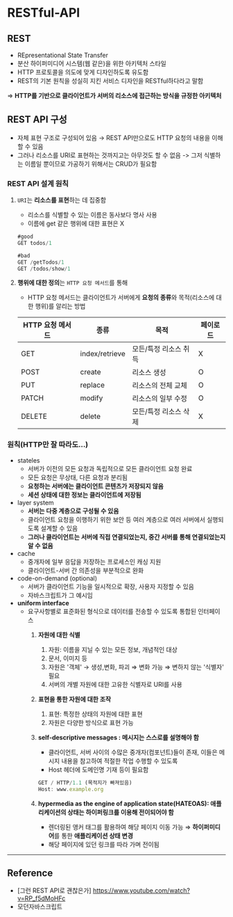 # RESTful-API

## REST

- REpresentational State Transfer
- 분산 하이퍼미디어 시스템(웹 같은)을 위한 아키텍처 스타일
- HTTP 프로토콜을 의도에 맞게 디자인하도록 유도함
- REST의 기본 원칙을 성실히 지킨 서비스 디자인을 RESTful하다라고 말함 

⇒ **HTTP를 기반으로 클라이언트가 서버의 리소스에 접근하는 방식을 규정한 아키텍처**

 
## REST API 구성
- 자체 표현 구조로 구성되어 있음 → REST API만으로도 HTTP 요청의 내용을 이해할 수 있음
- 그러나 리소스를 URI로 표현하는 것까지고는 아무것도 할 수 없음
 -> 그저 식별하는 이름일 뿐이므로 가공하기 위해서는 CRUD가 필요함 
    

### REST API 설계 원칙

1. `URI`는 **리소스를 표현**하는 데 집중함
    - 리소스를 식별할 수 있는 이름은 동사보다 명사 사용
    - 이름에 get 같은 행위에 대한 표현은 X
    
    ```jsx
    #good 
    GET todos/1
    
    #bad
    GET /getTodos/1
    GET /todos/show/1
    ```
    
2. **행위에 대한 정의**는 `HTTP 요청 메서드`를 통해 
    - HTTP 요청 메서드는 클라이언트가 서버에게 **요청의 종류**와 목적(리소스에 대한 행위)를 알리는 방법 
    
    | HTTP 요청 메서드 | 종류 | 목적 | 페이로드 |
    | --- | --- | --- | --- |
    | GET | index/retrieve | 모든/특정 리소스 취득 | X |
    | POST  | create | 리소스 생성 | O |
    | PUT | replace | 리소스의 전체 교체 | O |
    | PATCH | modify | 리소스의 일부 수정 | O |
    | DELETE | delete | 모든/특정 리소스 삭제 | X |

    

### 원칙(HTTP만 잘 따라도…)

- stateles
    - 서버가 이전의 모든 요청과 독립적으로 모든 클라이언트 요청 완료
    - 모든 요청은 무상태, 다른 요청과 분리됨
    - **요청하는 서버에는 클라이언트 콘텐츠가 저장되지 않음**
    - **세션 상태에 대한 정보는 클라이언트에 저장됨**
- layer system
    - **서버는 다중 계층으로 구성될 수 있음** 
    - 클라이언트 요청을 이행하기 위한 보안 등 여러 계층으로 여러 서버에서 실행되도록 설계할 수 있음
    - **그러나 클라이언트는 서버에 직접 연결되었는지, 중간 서버를 통해 연결되었는지 알 수 없음**
- cache
    - 중개자에 일부 응답을 저장하는 프로세스인 캐싱 지원
    - 클라이언트-서버 간 의존성을 부분적으로 완화
- code-on-demand (optional)
    - 서버가 클라이언트 기능을 일시적으로 확장, 사용자 지정할 수 있음
    - 자바스크립트가 그 예시임 
- **uniform interface**
    - 요구사항별로 표준화된 형식으로 데이터를 전송할 수 있도록 통합된 인터페이스
        1. **자원에 대한 식별**
            1. 자원: 이름을 지닐 수 있는 모든 정보, 개념적인 대상
            2. 문서, 이미지 등
            3. 자원은 '객체' → 생성,변화, 파괴 ⇒ 변화 가능 ⇒ 변하지 않는 '식별자' 필요
            4. 서버의 개별 자원에 대한 고유한 식별자로 URI를 사용 
        2. **표현을 통한 자원에 대한 조작**
            1. 표현: 특정한 상태의 자원에 대한 표현
            2. 자원은 다양한 방식으로 표현 가능      
        3. **self-descriptive messages : 메시지는 스스로를 설명해야 함**
            - 클라이언트, 서버 사이의 수많은 중개자(컴포넌트)들이 존재, 이들은 메시지 내용을 참고하여 적절한 작업 수행할 수 있도록
            - Host 헤더에 도메인명 기재 등이 필요함
            
            ```jsx
            GET / HTTP/1.1 (목적지가 빠져있음)
            Host: www.example.org
            ```
            
        4. **hypermedia as the engine of application state(HATEOAS): 애플리케이션의 상태는 하이퍼링크를 이용해 전이되어야 함**
       
            - 렌더링된 앵커 태그를 활용하여 해당 페이지 이동 가능
            ⇒ **하이퍼미디어**를 통한 **애플리케이션 상태 변경**
            - 해당 페이지에 있던 링크를 따라 가며 전이됨
            
---
## Reference
- [그런 REST API로 괜찮은가] https://www.youtube.com/watch?v=RP_f5dMoHFc
- 모던자바스크립트 
